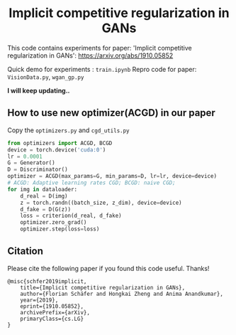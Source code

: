 <h1 align="center">Implicit competitive regularization in GANs</h1>

This code contains experiments for paper: 'Implicit competitive regularization in GANs': https://arxiv.org/abs/1910.05852

Quick demo for experiments : `train.ipynb`
Repro code for paper: `VisionData.py`, `wgan_gp.py`

**I will keep updating..**
## How to use new optimizer(ACGD) in our paper
Copy the `optimizers.py` and `cgd_utils.py`
```python
from optimizers import ACGD, BCGD
device = torch.device('cuda:0')
lr = 0.0001
G = Generator()
D = Discriminator()
optimizer = ACGD(max_params=G, min_params=D, lr=lr, device=device)
# ACGD: Adaptive learning rates CGD; BCGD: naive CGD;
for img in dataloader:
    d_real = D(img)
    z = torch.randn((batch_size, z_dim), device=device)
    d_fake = D(G(z))
    loss = criterion(d_real, d_fake)
    optimizer.zero_grad()
    optimizer.step(loss=loss)
```


## Citation
Please cite the following paper if you found this code useful. Thanks!
```
@misc{schfer2019implicit,
    title={Implicit competitive regularization in GANs},
    author={Florian Schäfer and Hongkai Zheng and Anima Anandkumar},
    year={2019},
    eprint={1910.05852},
    archivePrefix={arXiv},
    primaryClass={cs.LG}
}
```
